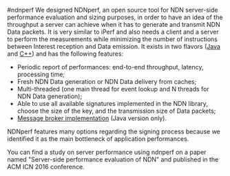 #ndnperf
We designed NDNperf, an open source tool for NDN server-side performance evaluation and sizing purposes, in order to have an idea of the throughput a server can achieve when it has to generate and transmit NDN Data packets. It is very similar to iPerf and also needs a client and a server to perform the measurements while minimizing the number of instructions between Interest reception and Data emission. It exists in two flavors (<a href="https://github.com/Kanemochi/ndnperf/tree/master/java">Java</a> and <a href="https://github.com/Kanemochi/ndnperf/tree/master/c++">C++</a>) and has the following features: 

* Periodic report of performances: end-to-end throughput, latency, processing time;
* Fresh NDN Data generation or NDN Data delivery from caches;
* Multi-threaded (one main thread for event lookup and N threads for NDN Data generation);
* Able to use all available signatures implemented in the NDN library, choose the size of the key, and the transmission size of Data packets;
* <a href="https://github.com/Kanemochi/ndnperf/tree/master/java/rabbitmq_server/src">Message broker implementation</a> (Java version only).

NDNperf features many options regarding the signing process because we identified it as the main bottleneck of application performances.

You can find a study on server performance using ndnperf on a paper named "Server-side performance evaluation of NDN" and published in the ACM ICN 2016 conference.

